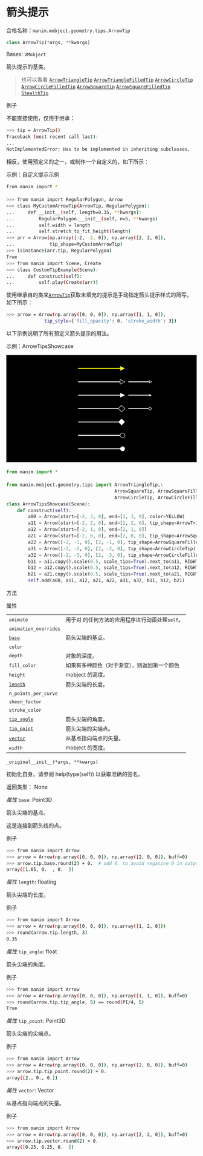 # 箭头提示

合格名称：`manim.mobject.geometry.tips.ArrowTip`


```py
class ArrowTip(*args, **kwargs)
```

Bases: `VMobject`

箭头提示的基类。

> 也可以看看
> [`ArrowTriangleTip`]() [`ArrowTriangleFilledTip`]() [`ArrowCircleTip`]() [`ArrowCircleFilledTip`]() [`ArrowSquareTip`]() [`ArrowSquareFilledTip`]() [`StealthTip`]()

例子

不能直接使用，仅用于继承：


```sh
>>> tip = ArrowTip()
Traceback (most recent call last):
...
NotImplementedError: Has to be implemented in inheriting subclasses.
```


相反，使用预定义的之一，或制作一个自定义的，如下所示：

示例：自定义提示示例


```sh
from manim import *

>>> from manim import RegularPolygon, Arrow
>>> class MyCustomArrowTip(ArrowTip, RegularPolygon):
...     def __init__(self, length=0.35, **kwargs):
...         RegularPolygon.__init__(self, n=5, **kwargs)
...         self.width = length
...         self.stretch_to_fit_height(length)
>>> arr = Arrow(np.array([-2, -2, 0]), np.array([2, 2, 0]),
...             tip_shape=MyCustomArrowTip)
>>> isinstance(arr.tip, RegularPolygon)
True
>>> from manim import Scene, Create
>>> class CustomTipExample(Scene):
...     def construct(self):
...         self.play(Create(arr))
```


使用继承自的类来[`ArrowTip`]()获取未填充的提示是手动指定箭头提示样式的简写，如下所示：


```sh
>>> arrow = Arrow(np.array([0, 0, 0]), np.array([1, 1, 0]),
              tip_style={'fill_opacity': 0, 'stroke_width': 3})
```


以下示例说明了所有预定义箭头提示的用法。

示例：ArrowTipsShowcase 

![ArrowTipsShowcase-1.png](../../static/ArrowTipsShowcase-1.png)


```py
from manim import *

from manim.mobject.geometry.tips import ArrowTriangleTip,\
                                        ArrowSquareTip, ArrowSquareFilledTip,\
                                        ArrowCircleTip, ArrowCircleFilledTip
class ArrowTipsShowcase(Scene):
    def construct(self):
        a00 = Arrow(start=[-2, 3, 0], end=[2, 3, 0], color=YELLOW)
        a11 = Arrow(start=[-2, 2, 0], end=[2, 2, 0], tip_shape=ArrowTriangleTip)
        a12 = Arrow(start=[-2, 1, 0], end=[2, 1, 0])
        a21 = Arrow(start=[-2, 0, 0], end=[2, 0, 0], tip_shape=ArrowSquareTip)
        a22 = Arrow([-2, -1, 0], [2, -1, 0], tip_shape=ArrowSquareFilledTip)
        a31 = Arrow([-2, -2, 0], [2, -2, 0], tip_shape=ArrowCircleTip)
        a32 = Arrow([-2, -3, 0], [2, -3, 0], tip_shape=ArrowCircleFilledTip)
        b11 = a11.copy().scale(0.5, scale_tips=True).next_to(a11, RIGHT)
        b12 = a12.copy().scale(0.5, scale_tips=True).next_to(a12, RIGHT)
        b21 = a21.copy().scale(0.5, scale_tips=True).next_to(a21, RIGHT)
        self.add(a00, a11, a12, a21, a22, a31, a32, b11, b12, b21)
```


方法



属性

|||
|-|-|
`animate`|用于对 的任何方法的应用程序进行动画处理`self`。
`animation_overrides`|
[`base`]()|箭头尖端的基点。
`color`|
`depth`|对象的深度。
`fill_color`|如果有多种颜色（对于渐变），则返回第一个颜色
`height`|mobject 的高度。
[`length`]()|箭头尖端的长度。
`n_points_per_curve`|
`sheen_factor`|
`stroke_color`|
[`tip_angle`]()|箭头尖端的角度。
[`tip_point`]()|箭头尖端的尖端点。
[`vector`]()|从基点指向端点的矢量。
`width`|mobject 的宽度。


`_original__init__(*args, **kwargs)`

初始化自身。请参阅 help(type(self)) 以获取准确的签名。

返回类型：
None


_属性_ `base`: Point3D

箭头尖端的基点。

这是连接到箭头线的点。

例子

```sh
>>> from manim import Arrow
>>> arrow = Arrow(np.array([0, 0, 0]), np.array([2, 0, 0]), buff=0)
>>> arrow.tip.base.round(2) + 0.  # add 0. to avoid negative 0 in output
array([1.65, 0.  , 0.  ])
```

_属性_ `length`: floating

箭头尖端的长度。

例子

```sh
>>> from manim import Arrow
>>> arrow = Arrow(np.array([0, 0, 0]), np.array([1, 2, 0]))
>>> round(arrow.tip.length, 3)
0.35
```


_属性_ `tip_angle`: float

箭头尖端的角度。

例子

```sh
>>> from manim import Arrow
>>> arrow = Arrow(np.array([0, 0, 0]), np.array([1, 1, 0]), buff=0)
>>> round(arrow.tip.tip_angle, 5) == round(PI/4, 5)
True
```


_属性_ `tip_point`: Point3D

箭头尖端的尖端点。

例子

```sh
>>> from manim import Arrow
>>> arrow = Arrow(np.array([0, 0, 0]), np.array([2, 0, 0]), buff=0)
>>> arrow.tip.tip_point.round(2) + 0.
array([2., 0., 0.])
```


_属性_ `vector`: Vector

从基点指向端点的矢量。

例子


```sh
>>> from manim import Arrow
>>> arrow = Arrow(np.array([0, 0, 0]), np.array([2, 2, 0]), buff=0)
>>> arrow.tip.vector.round(2) + 0.
array([0.25, 0.25, 0.  ])
```

